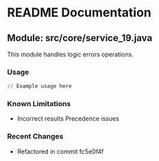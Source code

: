 # README Documentation

## Module: src/core/service_19.java

This module handles logic errors operations.

### Usage

```python
// Example usage here
```

### Known Limitations

- Incorrect results Precedence issues

### Recent Changes

- Refactored in commit fc5e0f4f
